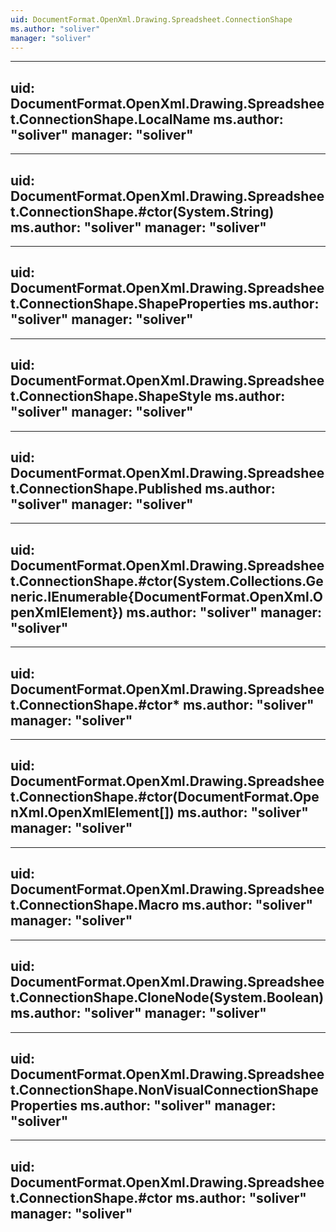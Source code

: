 ```yaml
---
uid: DocumentFormat.OpenXml.Drawing.Spreadsheet.ConnectionShape
ms.author: "soliver"
manager: "soliver"
---
```


---
uid: DocumentFormat.OpenXml.Drawing.Spreadsheet.ConnectionShape.LocalName
ms.author: "soliver"
manager: "soliver"
---

---
uid: DocumentFormat.OpenXml.Drawing.Spreadsheet.ConnectionShape.#ctor(System.String)
ms.author: "soliver"
manager: "soliver"
---

---
uid: DocumentFormat.OpenXml.Drawing.Spreadsheet.ConnectionShape.ShapeProperties
ms.author: "soliver"
manager: "soliver"
---

---
uid: DocumentFormat.OpenXml.Drawing.Spreadsheet.ConnectionShape.ShapeStyle
ms.author: "soliver"
manager: "soliver"
---

---
uid: DocumentFormat.OpenXml.Drawing.Spreadsheet.ConnectionShape.Published
ms.author: "soliver"
manager: "soliver"
---

---
uid: DocumentFormat.OpenXml.Drawing.Spreadsheet.ConnectionShape.#ctor(System.Collections.Generic.IEnumerable{DocumentFormat.OpenXml.OpenXmlElement})
ms.author: "soliver"
manager: "soliver"
---

---
uid: DocumentFormat.OpenXml.Drawing.Spreadsheet.ConnectionShape.#ctor*
ms.author: "soliver"
manager: "soliver"
---

---
uid: DocumentFormat.OpenXml.Drawing.Spreadsheet.ConnectionShape.#ctor(DocumentFormat.OpenXml.OpenXmlElement[])
ms.author: "soliver"
manager: "soliver"
---

---
uid: DocumentFormat.OpenXml.Drawing.Spreadsheet.ConnectionShape.Macro
ms.author: "soliver"
manager: "soliver"
---

---
uid: DocumentFormat.OpenXml.Drawing.Spreadsheet.ConnectionShape.CloneNode(System.Boolean)
ms.author: "soliver"
manager: "soliver"
---

---
uid: DocumentFormat.OpenXml.Drawing.Spreadsheet.ConnectionShape.NonVisualConnectionShapeProperties
ms.author: "soliver"
manager: "soliver"
---

---
uid: DocumentFormat.OpenXml.Drawing.Spreadsheet.ConnectionShape.#ctor
ms.author: "soliver"
manager: "soliver"
---
